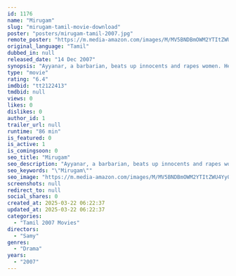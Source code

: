 ```yaml
---
id: 1176
name: "Mirugam"
slug: "mirugam-tamil-movie-download"
poster: "posters/mirugam-tamil-2007.jpg"
remote_poster: "https://m.media-amazon.com/images/M/MV5BNDBmOWM2YTItZWU4Yy00ZDIwLTk2MmYtM2MyMzc5M2E3ZmY3XkEyXkFqcGc@._V1_SX300.jpg"
original_language: "Tamil"
dubbed_in: null
released_date: "14 Dec 2007"
synopsis: "Ayyanar, a barbarian, beats up innocents and rapes women. He gets married to Alagamma, a pretty girl, who hates him initially, but later decides to transform him. But his sinful past soon catches up."
type: "movie"
rating: "6.4"
imdbid: "tt2122413"
tmdbid: null
views: 0
likes: 0
dislikes: 0
author_id: 1
trailer_url: null
runtime: "86 min"
is_featured: 0
is_active: 1
is_comingsoon: 0
seo_title: "Mirugam"
seo_description: "Ayyanar, a barbarian, beats up innocents and rapes women. He gets married to Alagamma, a pretty girl, who hates him initially, but later decides to transform him. But his sinful past soon catches up."
seo_keywords: "\"Mirugam\""
seo_image: "https://m.media-amazon.com/images/M/MV5BNDBmOWM2YTItZWU4Yy00ZDIwLTk2MmYtM2MyMzc5M2E3ZmY3XkEyXkFqcGc@._V1_SX300.jpg"
screenshots: null
redirect_to: null
social_shares: 0
created_at: 2025-03-22 06:22:37
updated_at: 2025-03-22 06:22:37
categories:
  - "Tamil 2007 Movies"
directors:
  - "Samy"
genres:
  - "Drama"
years:
  - "2007"
---
```

